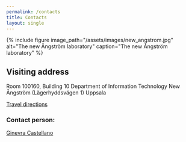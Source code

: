 ```yaml
---
permalink: /contacts
title: Contacts
layout: single
---
```

{% include figure image_path="/assets/images/new_angstrom.jpg" alt="The new Ångström laboratory" caption="The new Ångström laboratory" %}

## Visiting address
 
Room 100160, Building 10
Department of Information Technology
New Ångström (Lägerhyddsvägen 1)
Uppsala
 
[Travel directions](http://www.it.uu.se/contact)
 
### Contact person:
 
[Ginevra Castellano](http://user.it.uu.se/~ginca820/)
